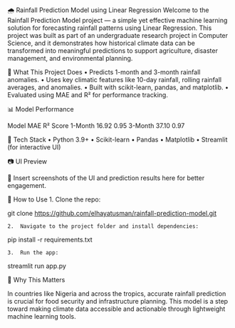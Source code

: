 🌧️ Rainfall Prediction Model using Linear Regression
Welcome to the Rainfall Prediction Model project — a simple yet effective machine learning solution for forecasting rainfall patterns using Linear Regression. This project was built as part of an undergraduate research project in Computer Science, and it demonstrates how historical climate data can be transformed into meaningful predictions to support agriculture, disaster management, and environmental planning.

🚀 What This Project Does
	•	Predicts 1-month and 3-month rainfall anomalies.
	•	Uses key climatic features like 10-day rainfall, rolling rainfall averages, and anomalies.
	•	Built with scikit-learn, pandas, and matplotlib.
	•	Evaluated using MAE and R² for performance tracking.

📊 Model Performance

Model	MAE	R² Score
1-Month	16.92	0.95
3-Month	37.10	0.97

🧰 Tech Stack
	•	Python 3.9+
	•	Scikit-learn
	•	Pandas
	•	Matplotlib
	•	Streamlit (for interactive UI)

📷 UI Preview

📌 Insert screenshots of the UI and prediction results here for better engagement.

📁 How to Use
	1.	Clone the repo:

git clone https://github.com/elhayatusman/rainfall-prediction-model.git

	2.	Navigate to the project folder and install dependencies:

pip install -r requirements.txt

	3.	Run the app:

streamlit run app.py

🤔 Why This Matters

In countries like Nigeria and across the tropics, accurate rainfall prediction is crucial for food security and infrastructure planning.
This model is a step toward making climate data accessible and actionable through lightweight machine learning tools.
